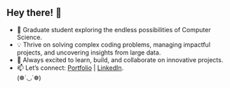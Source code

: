 ## Hey there! 👋

- 🌱 Graduate student exploring the endless possibilities of Computer Science.  
- 💡 Thrive on solving complex coding problems, managing impactful projects, and uncovering insights from large data. 
- 🚀 Always excited to learn, build, and collaborate on innovative projects.  
- 📫 Let’s connect: [Portfolio](https://sakshipatel.netlify.app/) | [LinkedIn](https://www.linkedin.com/in/sakshi-patel-087497227).  
(❁´◡`❁)
<!--
**Sakshij2001/Sakshij2001** is a ✨ _special_ ✨ repository because its `README.md` (this file) appears on your GitHub profile.

Here are some ideas to get you started:

- 🔭 I’m currently working on ...
- 🌱 I’m currently learning ...
- 👯 I’m looking to collaborate on ...
- 🤔 I’m looking for help with ...
- 💬 Ask me about ...
- 📫 How to reach me: ...
- 😄 Pronouns: ...
- ⚡ Fun fact: ...
-->
